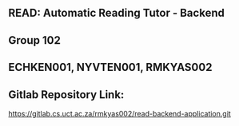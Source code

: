 ## READ: Automatic Reading Tutor - Backend
## Group 102
## ECHKEN001, NYVTEN001, RMKYAS002

## Gitlab Repository Link:
https://gitlab.cs.uct.ac.za/rmkyas002/read-backend-application.git